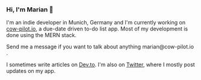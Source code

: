 ### Hi, I'm Marian 👋

I'm an indie developer in Munich, Germany and I'm currently working on [cow-pilot.io](https://www.cow-pilot.io), a due-date driven to-do list app. Most of my development is done using the MERN stack.

Send me a message if you want to talk about anything &#109;&#97;&#114;&#105;&#97;&#110;&#64;&#99;&#111;&#119;&#45;&#112;&#105;&#108;&#111;&#116;&#46;&#105;&#111; .

I sometimes write articles on <a href="https://dev.to/isarisariver">Dev.to</a>. I'm also on <a href="https://twitter.com/isarisariver">Twitter</a>, where I mostly post updates on my app.  


<!--
**isarisariver/isarisariver** is a ✨ _special_ ✨ repository because its `README.md` (this file) appears on your GitHub profile.

Here are some ideas to get you started:

- 🔭 I’m currently working on ...
- 🌱 I’m currently learning ...
- 👯 I’m looking to collaborate on ...
- 🤔 I’m looking for help with ...
- 💬 Ask me about ...
- 📫 How to reach me: ...
- 😄 Pronouns: ...
- ⚡ Fun fact: ...
-->
